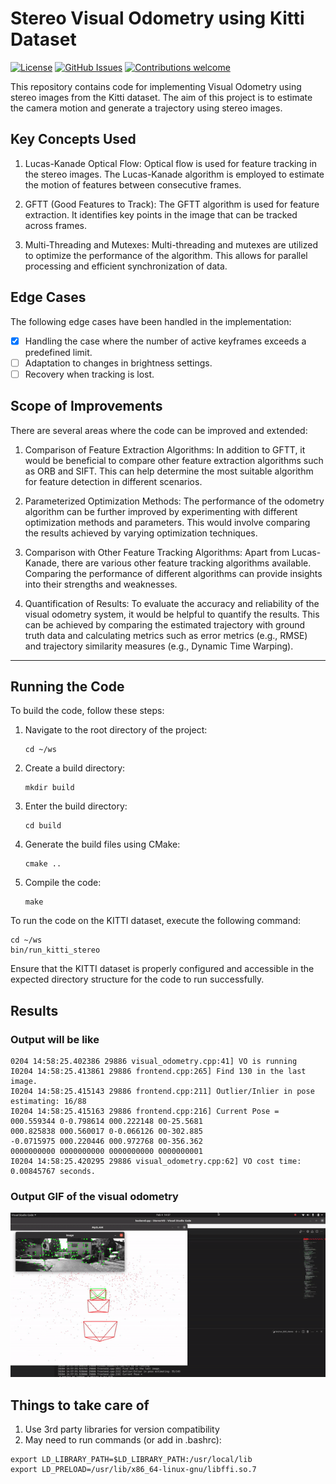 # Stereo Visual Odometry using Kitti Dataset

[![License](https://img.shields.io/badge/License-MIT-blue.svg)](https://opensource.org/licenses/MIT)
[![GitHub Issues](https://img.shields.io/github/issues/ayushgoel24/Stereo-Visual-Odometry.svg)](https://github.com/ayushgoel24/Stereo-Visual-Odometry/issues)
[![Contributions welcome](https://img.shields.io/badge/Contributions-welcome-orange.svg)](https://github.com/ayushgoel24/Stereo-Visual-Odometry)

This repository contains code for implementing Visual Odometry using stereo images from the Kitti dataset. The aim of this project is to estimate the camera motion and generate a trajectory using stereo images.

## Key Concepts Used

1. Lucas-Kanade Optical Flow: Optical flow is used for feature tracking in the stereo images. The Lucas-Kanade algorithm is employed to estimate the motion of features between consecutive frames.

2. GFTT (Good Features to Track): The GFTT algorithm is used for feature extraction. It identifies key points in the image that can be tracked across frames.

3. Multi-Threading and Mutexes: Multi-threading and mutexes are utilized to optimize the performance of the algorithm. This allows for parallel processing and efficient synchronization of data.

## Edge Cases

The following edge cases have been handled in the implementation:

- [x] Handling the case where the number of active keyframes exceeds a predefined limit.
- [ ] Adaptation to changes in brightness settings.
- [ ] Recovery when tracking is lost.

## Scope of Improvements

There are several areas where the code can be improved and extended:

1. Comparison of Feature Extraction Algorithms: In addition to GFTT, it would be beneficial to compare other feature extraction algorithms such as ORB and SIFT. This can help determine the most suitable algorithm for feature detection in different scenarios.

2. Parameterized Optimization Methods: The performance of the odometry algorithm can be further improved by experimenting with different optimization methods and parameters. This would involve comparing the results achieved by varying optimization techniques.

3. Comparison with Other Feature Tracking Algorithms: Apart from Lucas-Kanade, there are various other feature tracking algorithms available. Comparing the performance of different algorithms can provide insights into their strengths and weaknesses.

4. Quantification of Results: To evaluate the accuracy and reliability of the visual odometry system, it would be helpful to quantify the results. This can be achieved by comparing the estimated trajectory with ground truth data and calculating metrics such as error metrics (e.g., RMSE) and trajectory similarity measures (e.g., Dynamic Time Warping).

---

## Running the Code

To build the code, follow these steps:

1. Navigate to the root directory of the project:
   ```
   cd ~/ws
   ```

2. Create a build directory:
   ```
   mkdir build
   ```

3. Enter the build directory:
   ```
   cd build
   ```

4. Generate the build files using CMake:
   ```
   cmake ..
   ```

5. Compile the code:
   ```
   make
   ```

To run the code on the KITTI dataset, execute the following command:

```
cd ~/ws
bin/run_kitti_stereo
```

Ensure that the KITTI dataset is properly configured and accessible in the expected directory structure for the code to run successfully.

## Results

### Output will be like

```
0204 14:58:25.402386 29886 visual_odometry.cpp:41] VO is running
I0204 14:58:25.413861 29886 frontend.cpp:265] Find 130 in the last image.
I0204 14:58:25.415143 29886 frontend.cpp:211] Outlier/Inlier in pose estimating: 16/88
I0204 14:58:25.415163 29886 frontend.cpp:216] Current Pose = 
000.559344 0-0.798614 000.222148 00-25.5681
000.825838 000.560017 0-0.066126 00-302.885
-0.0715975 000.220446 000.972768 00-356.362
0000000000 0000000000 0000000000 0000000001
I0204 14:58:25.420295 29886 visual_odometry.cpp:62] VO cost time: 0.00845767 seconds.
```

### Output GIF of the visual odometry
![Output](result.gif)

## Things to take care of
1. Use 3rd party libraries for version compatibility
2. May need to run commands (or add in .bashrc):
```
export LD_LIBRARY_PATH=$LD_LIBRARY_PATH:/usr/local/lib
export LD_PRELOAD=/usr/lib/x86_64-linux-gnu/libffi.so.7
```